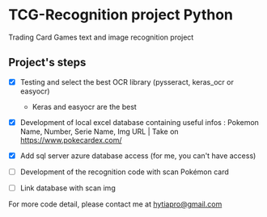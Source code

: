 # TCG-Recognition project Python
Trading Card Games text and image recognition project

## Project's steps

- [x] Testing and select the best OCR library (pysseract, keras_ocr or easyocr) 
  - Keras and easyocr are the best
- [x] Development of local excel database containing useful infos : Pokemon Name, Number, Serie Name, Img URL | Take on https://www.pokecardex.com/
- [x] Add sql server azure database access (for me, you can't have access)
- [ ] Development of the recognition code with scan Pokémon card
- [ ] Link database with scan img


For more code detail, please contact me at hytiapro@gmail.com
